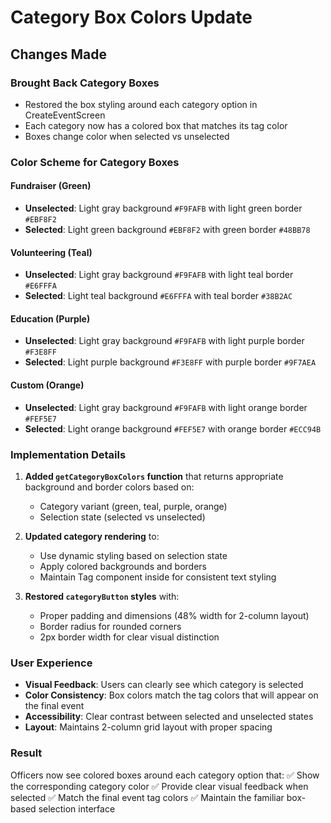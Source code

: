 # Category Box Colors Update

## Changes Made

### Brought Back Category Boxes
- Restored the box styling around each category option in CreateEventScreen
- Each category now has a colored box that matches its tag color
- Boxes change color when selected vs unselected

### Color Scheme for Category Boxes

#### Fundraiser (Green)
- **Unselected**: Light gray background `#F9FAFB` with light green border `#EBF8F2`
- **Selected**: Light green background `#EBF8F2` with green border `#48BB78`

#### Volunteering (Teal)  
- **Unselected**: Light gray background `#F9FAFB` with light teal border `#E6FFFA`
- **Selected**: Light teal background `#E6FFFA` with teal border `#38B2AC`

#### Education (Purple)
- **Unselected**: Light gray background `#F9FAFB` with light purple border `#F3E8FF`  
- **Selected**: Light purple background `#F3E8FF` with purple border `#9F7AEA`

#### Custom (Orange)
- **Unselected**: Light gray background `#F9FAFB` with light orange border `#FEF5E7`
- **Selected**: Light orange background `#FEF5E7` with orange border `#ECC94B`

### Implementation Details

1. **Added `getCategoryBoxColors` function** that returns appropriate background and border colors based on:
   - Category variant (green, teal, purple, orange)
   - Selection state (selected vs unselected)

2. **Updated category rendering** to:
   - Use dynamic styling based on selection state
   - Apply colored backgrounds and borders
   - Maintain Tag component inside for consistent text styling

3. **Restored `categoryButton` styles** with:
   - Proper padding and dimensions (48% width for 2-column layout)
   - Border radius for rounded corners
   - 2px border width for clear visual distinction

### User Experience

- **Visual Feedback**: Users can clearly see which category is selected
- **Color Consistency**: Box colors match the tag colors that will appear on the final event
- **Accessibility**: Clear contrast between selected and unselected states
- **Layout**: Maintains 2-column grid layout with proper spacing

### Result

Officers now see colored boxes around each category option that:
✅ Show the corresponding category color
✅ Provide clear visual feedback when selected
✅ Match the final event tag colors
✅ Maintain the familiar box-based selection interface